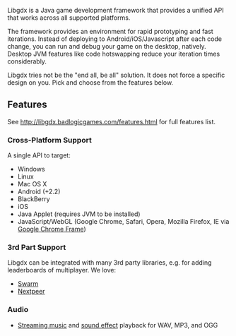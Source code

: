 Libgdx is a Java game development framework that provides a unified API that works across all supported platforms.

The framework provides an environment for rapid prototyping and fast iterations. Instead of deploying to Android/iOS/Javascript after each code change, you can run and debug your game on the desktop, natively. Desktop JVM features like code hotswapping reduce your iteration times considerably.

Libgdx tries not be the "end all, be all" solution. It does not force a specific design on you. Pick and choose from the features below.

## Features ##
See http://libgdx.badlogicgames.com/features.html for full features list.

### Cross-Platform Support
A single API to target:
* Windows
* Linux
* Mac OS X
* Android (+2.2)
* BlackBerry
* iOS
* Java Applet (requires JVM to be installed)
* JavaScript/WebGL (Google Chrome, Safari, Opera, Mozilla Firefox, IE via [Google Chrome Frame](https://developers.google.com/chrome/chrome-frame))

### 3rd Part Support
Libgdx can be integrated with many 3rd party libraries, e.g. for adding leaderboards of multiplayer. We love:
* [Swarm](http://swarmconnect.com/admin/docs/libgdx)
* [Nextpeer](https://developers.nextpeer.com/docs/view/libgdx)

### Audio
* [Streaming music](http://libgdx.badlogicgames.com/nightlies/docs/api/com/badlogic/gdx/audio/Music.html) and [sound effect](http://libgdx.badlogicgames.com/nightlies/docs/api/com/badlogic/gdx/audio/Sound.html) playback for WAV, MP3, and OGG
